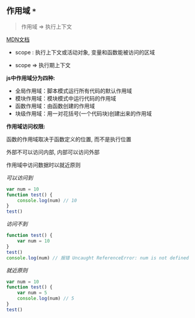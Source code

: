 ## 作用域 `*`

> 作用域 => 执行上下文

<a href="https://developer.mozilla.org/zh-CN/docs/Glossary/Scope" blank="_target">MDN文档</a> 

- scope : 执行上下文或活动对象, 变量和函数能被访问的区域

- scope => 执行期上下文



**js中作用域分为四种:** 

- 全局作用域：脚本模式运行所有代码的默认作用域
- 模块作用域：模块模式中运行代码的作用域
- 函数作用域：由函数创建的作用域
- 块级作用域：用一对花括号(一个代码块)创建出来的作用域



**作用域访问权限:**

函数的作用域取决于函数定义的位置, 而不是执行位置

外部不可以访问内部, 内部可以访问外部

作用域中访问数据时以就近原则



*可以访问到*

```js
var num = 10
function test() {
    console.log(num) // 10
}
test()
```



*访问不到*

```js
function test() {
    var num = 10
}
test()
console.log(num) // 报错 Uncaught ReferenceError: num is not defined
```



*就近原则*

```js
var num = 10
function test() {
    var num = 5
    console.log(num) // 5
}
test()
```

